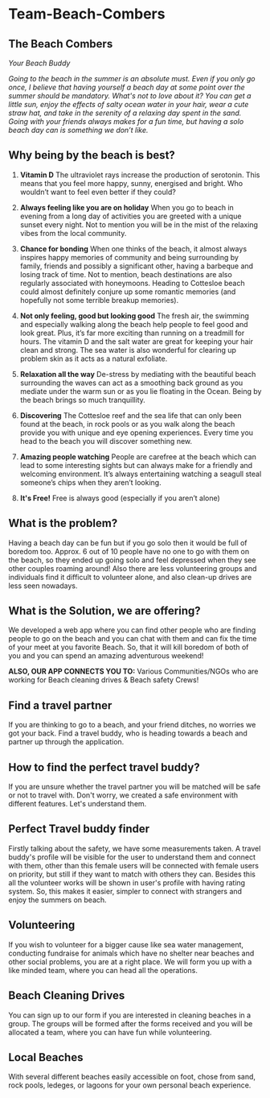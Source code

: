 # Team-Beach-Combers
## The Beach Combers
_Your Beach Buddy_

_Going to the beach in the summer is an absolute must. Even if you only go once, I believe that having yourself a beach day at some point over the summer should be mandatory. What's not to love about it? You can get a little sun, enjoy the effects of salty ocean water in your hair, wear a cute straw hat, and take in the serenity of a relaxing day spent in the sand. Going with your friends always makes for a fun time, but having a solo beach day can is something we don’t like._



## Why being by the beach is best?

1. **Vitamin D** 
The ultraviolet rays increase the production of serotonin. This means that you feel more happy, sunny, energised and bright. Who wouldn’t want to feel even better if they could?

2. **Always feeling like you are on holiday**
When you go to beach in evening from a long day of activities you are greeted with a unique sunset every night. Not to mention you will be in the mist of the relaxing vibes from the local
community.

3. **Chance for bonding**
When one thinks of the beach, it almost always inspires happy memories of community and being surrounding by family, friends and possibly a significant other, having a barbeque and losing track of time. Not to mention, beach destinations are also regularly associated with honeymoons. Heading to Cottesloe beach could almost definitely conjure up some romantic memories (and hopefully not some terrible breakup memories).

4. **Not only feeling, good but looking good**
The fresh air, the swimming and especially walking along the beach help people to feel good and look great. Plus, it’s far more exciting than running on a treadmill for hours. The vitamin D and the salt water are great for keeping your hair clean and strong. The sea water is also wonderful for clearing up problem skin as it acts as a natural exfoliate.

5. **Relaxation all the way**
De-stress by mediating with the beautiful beach surrounding the waves can act as a smoothing back ground as you mediate under the warm sun or as you lie floating in the Ocean. Being by the beach brings so much tranquillity.

6. **Discovering**
The Cottesloe reef and the sea life that can only been found at the beach, in rock pools or as you walk along the beach provide you with unique and eye opening experiences. Every time you head to the beach you will discover something new.

7. **Amazing people watching**
People are carefree at the beach which can lead to some interesting sights but can always make for a friendly and welcoming environment. It’s always entertaining watching a seagull steal someone’s chips when they aren’t looking.

8. **It's Free!**
Free is always good (especially if you aren’t alone)


## What is the problem?
Having a beach day can be fun but if you go solo then it would be full of boredom too. Approx. 6 out of 10 people have no one to go with them on the beach, so they ended up going solo and feel depressed when they see other couples roaming around! Also there are less volunteering groups and individuals find it difficult to volunteer alone, and also clean-up drives are less seen nowadays. 


## What is the Solution, we are offering?
We developed a web app where you can find other people who are finding people to go on the beach and you can chat with them and can fix the time of your meet at you favorite Beach. So, that it will kill boredom of both of you and you can spend an amazing adventurous weekend!

**ALSO, OUR APP CONNECTS YOU TO:**
Various Communities/NGOs who are working for Beach cleaning drives & Beach safety Crews!


## Find a travel partner
If you are thinking to go to a beach, and your friend ditches, no worries we got your back. Find a travel buddy, who is heading towards a beach and partner up through the application.

## How to find the perfect travel buddy?
If you are unsure whether the travel partner you will be matched will be safe or not to travel with. Don't worry, we created a safe environment with different features. Let's understand them.

## Perfect Travel buddy finder
Firstly talking about the safety, we have some measurements taken. A travel buddy's profile will be visible for the user to understand them and connect with them, other than this female users will be connected with female users on priority, but still if they want to match with others they can. Besides this all the volunteer works will be shown in user's profile with having rating system. So, this makes it easier, simpler to connect with strangers and enjoy the summers on beach.

## Volunteering
If you wish to volunteer for a bigger cause like sea water management, conducting fundraise for animals which have no shelter near beaches and other social problems, you are at a right place. We will form you up with a like minded team, where you can head all the operations.

## Beach Cleaning Drives
You can sign up to our form if you are interested in cleaning beaches in a group. The groups will be formed after the forms received and you will be allocated a team, where you can have fun while volunteering.

## Local Beaches 
With several different beaches easily accessible on foot, chose from sand, rock pools, ledeges, or lagoons for your own personal beach experience.
